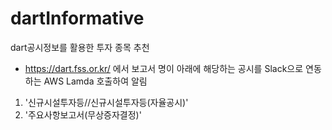 # dartInformative
dart공시정보를 활용한 투자 종목 추천
- https://dart.fss.or.kr/  에서 보고서 명이 아래에 해당하는 공시를 Slack으로 연동하는 AWS Lamda 호출하여 알림
1. '신규시설투자등//신규시설투자등(자율공시)'
2. '주요사항보고서(무상증자결정)'


